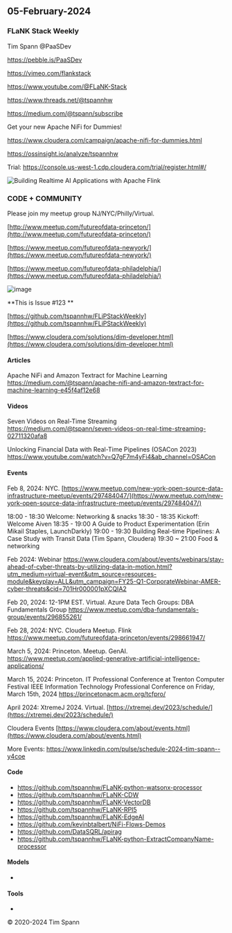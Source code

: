 ## 05-February-2024



### FLaNK Stack Weekly


Tim Spann @PaaSDev

https://pebble.is/PaaSDev

https://vimeo.com/flankstack

https://www.youtube.com/@FLaNK-Stack

https://www.threads.net/@tspannhw

https://medium.com/@tspann/subscribe

Get your new Apache NiFi for Dummies!

https://www.cloudera.com/campaign/apache-nifi-for-dummies.html

https://ossinsight.io/analyze/tspannhw

Trial: https://console.us-west-1.cdp.cloudera.com/trial/register.html#/

![Building Realtime AI Applications with Apache Flink](https://github.com/tspannhw/FLiPStackWeekly/assets/18673814/98d10d79-c316-4f84-b51f-b4c0eb6128b8)



### CODE + COMMUNITY

Please join my meetup group NJ/NYC/Philly/Virtual. 

[http://www.meetup.com/futureofdata-princeton/](http://www.meetup.com/futureofdata-princeton/)

[https://www.meetup.com/futureofdata-newyork/](https://www.meetup.com/futureofdata-newyork/)

[https://www.meetup.com/futureofdata-philadelphia/](https://www.meetup.com/futureofdata-philadelphia/)


![image](https://github.com/tspannhw/FLiPStackWeekly/assets/18673814/5a9ed187-64a4-48db-b3aa-acbc8828e893)

**This is Issue #123 **



[https://github.com/tspannhw/FLiPStackWeekly](https://github.com/tspannhw/FLiPStackWeekly)

[https://www.cloudera.com/solutions/dim-developer.html](https://www.cloudera.com/solutions/dim-developer.html)




#### Articles

Apache NiFi and Amazon Textract for Machine Learning
https://medium.com/@tspann/apache-nifi-and-amazon-textract-for-machine-learning-e45f4af12e68


#### Videos

Seven Videos on Real-Time Streaming
https://medium.com/@tspann/seven-videos-on-real-time-streaming-02711320afa8

Unlocking Financial Data with Real-Time Pipelines (OSACon 2023)
https://www.youtube.com/watch?v=Q7gF7m4yFi4&ab_channel=OSACon




#### Events


Feb 8, 2024:  NYC.
[https://www.meetup.com/new-york-open-source-data-infrastructure-meetup/events/297484047/](https://www.meetup.com/new-york-open-source-data-infrastructure-meetup/events/297484047/)   

18:00 - 18:30 Welcome: Networking & snacks
18:30 - 18:35 Kickoff: Welcome Aiven
18:35 - 19:00 A Guide to Product Experimentation (Erin Mikail Staples, LaunchDarkly)
19:00 - 19:30 Building Real-time Pipelines: A Case Study with Transit Data (Tim Spann, Cloudera)
19:30 ~ 21:00 Food & networking 

Feb 2024: Webinar
https://www.cloudera.com/about/events/webinars/stay-ahead-of-cyber-threats-by-utilizing-data-in-motion.html?utm_medium=virtual-event&utm_source=resources-module&keyplay=ALL&utm_campaign=FY25-Q1-CorporateWebinar-AMER-cyber-threats&cid=701Hr000001pXCQIA2

Feb 20, 2024: 12-1PM EST. Virtual. Azure Data Tech Groups: DBA Fundamentals Group
https://www.meetup.com/dba-fundamentals-group/events/296855261/

Feb 28, 2024:  NYC. Cloudera Meetup.   Flink
https://www.meetup.com/futureofdata-princeton/events/298661947/

March 5, 2024: Princeton. Meetup. GenAI.
https://www.meetup.com/applied-generative-artificial-intelligence-applications/

March 15, 2024: Princeton.
IT Professional Conference at Trenton Computer Festival
IEEE Information Technology Professional Conference on Friday, March 15th, 2024
https://princetonacm.acm.org/tcfpro/

April 2024: XtremeJ 2024. Virtual.
[https://xtremej.dev/2023/schedule/](https://xtremej.dev/2023/schedule/)

Cloudera Events
[https://www.cloudera.com/about/events.html](https://www.cloudera.com/about/events.html)

More Events:
https://www.linkedin.com/pulse/schedule-2024-tim-spann--y4coe


#### Code

* https://github.com/tspannhw/FLaNK-python-watsonx-processor
* https://github.com/tspannhw/FLaNK-CDW
* https://github.com/tspannhw/FLaNK-VectorDB
* https://github.com/tspannhw/FLaNK-RPI5
* https://github.com/tspannhw/FLaNK-EdgeAI
* https://github.com/kevinbtalbert/NiFi-Flows-Demos
* https://github.com/DataSQRL/apirag
* https://github.com/tspannhw/FLaNK-python-ExtractCompanyName-processor

  
#### Models

* 

  
#### Tools

* 
&copy; 2020-2024 Tim Spann
